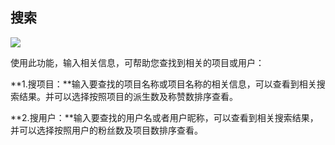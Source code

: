 ## 搜索

![](/CSDN_Code/code_support/blob/master/images/FAQ_1_3_1.jpg)


使用此功能，输入相关信息，可帮助您查找到相关的项目或用户：


**1.搜项目：**输入要查找的项目名称或项目名称的相关信息，可以查看到相关搜索结果。并可以选择按照项目的派生数及称赞数排序查看。


**2.搜用户：**输入要查找的用户名或者用户昵称，可以查看到相关搜索结果，并可以选择按照用户的粉丝数及项目数排序查看。